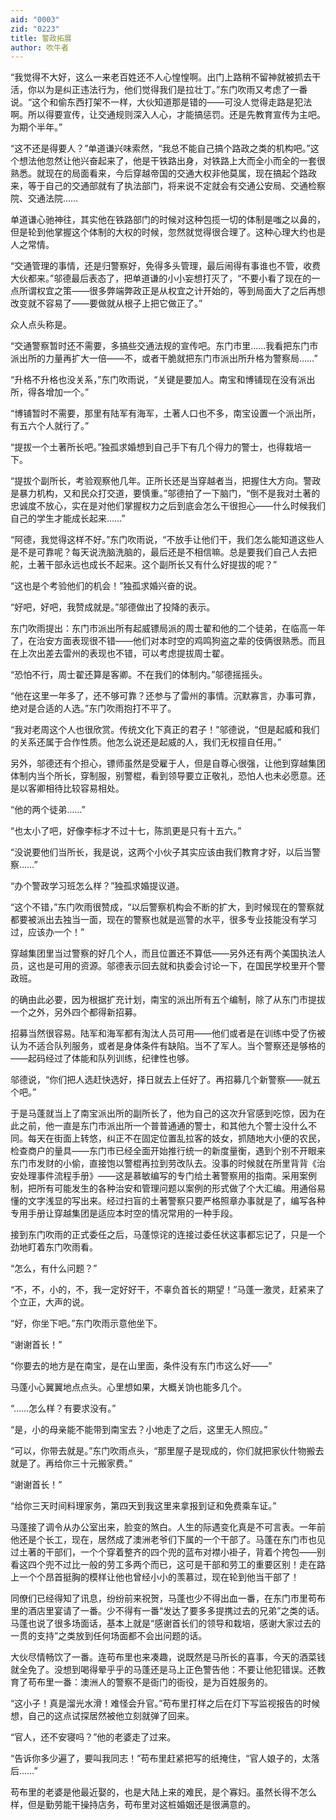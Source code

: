 ```yaml
---
aid: "0003"
zid: "0223"
title: 警政拓展
author: 吹牛者
---
```


“我觉得不大好，这么一来老百姓还不人心惶惶啊。出门上路稍不留神就被抓去干活，你以为是纠正违法行为，他们觉得我们是拉壮丁。”东门吹雨又考虑了一番说。“这个和偷东西打架不一样，大伙知道那是错的——可没人觉得走路是犯法啊。所以得要宣传，让交通规则深入人心，才能搞惩罚。还是先教育宣传为主吧。为期个半年。”

“这不还是得要人？”单道谦兴味索然，“我总不能自己搞个路政之类的机构吧。”这个想法他忽然让他兴奋起来了，他是干铁路出身，对铁路上大而全小而全的一套很熟悉。就现在的局面看来，今后穿越帝国的交通大权非他莫属，现在搞起个路政来，等于自己的交通部就有了执法部门，将来说不定就会有交通公安局、交通检察院、交通法院……

单道谦心驰神往，其实他在铁路部门的时候对这种包揽一切的体制是嗤之以鼻的，但是轮到他掌握这个体制的大权的时候，忽然就觉得很合理了。这种心理大约也是人之常情。

“交通管理的事情，还是归警察好，免得多头管理，最后闹得有事谁也不管，收费大伙都来。”邬德最后表态了，把单道谦的小小妄想打灭了，“不要小看了现在的一点所谓权宜之策——很多弊端弊政正是从权宜之计开始的，等到局面大了之后再想改变就不容易了——要做就从根子上把它做正了。”

众人点头称是。

“交通警察暂时还不需要，多搞些交通法规的宣传吧。东门市里……我看把东门市派出所的力量再扩大一倍——不，或者干脆就把东门市派出所升格为警察局……”

“升格不升格也没关系，”东门吹雨说，“关键是要加人。南宝和博铺现在没有派出所，得各增加一个。”

“博铺暂时不需要，那里有陆军有海军，土著人口也不多，南宝设置一个派出所，有五六个人就行了。”

“提拔一个土著所长吧。”独孤求婚想到自己手下有几个得力的警士，也得栽培一下。

“提拔个副所长，考验观察他几年。正所长还是当穿越者当，把握住大方向。警政是暴力机构，又和民众打交道，要慎重。”邬德拍了一下脑门，“倒不是我对土著的忠诚度不放心，实在是对他们掌握权力之后到底会怎么干很担心——什么时候我们自己的学生才能成长起来……”

“阿德，我觉得这样不好。”东门吹雨说，“不放手让他们干，我们怎么能知道这些人是不是可靠呢？每天说洗脑洗脑的，最后还是不相信嘛。总是要我们自己人去把舵，土著干部永远也成长不起来。这个副所长又有什么好提拔的呢？”

“这也是个考验他们的机会！”独孤求婚兴奋的说。

“好吧，好吧，我赞成就是。”邬德做出了投降的表示。

东门吹雨提出：东门市派出所有起威镖局派的周士翟和他的二个徒弟，在临高一年了，在治安方面表现很不错——他们对本时空的鸡鸣狗盗之辈的伎俩很熟悉。而且在上次出差去雷州的表现也不错，可以考虑提拔周士翟。

“恐怕不行，周士翟还算是客卿。不在我们的体制内。”邬德摇摇头。

“他在这里一年多了，还不够可靠？还参与了雷州的事情。沉默寡言，办事可靠，绝对是合适的人选。”东门吹雨抱打不平了。

“我对老周这个人也很欣赏。传统文化下真正的君子！”邬德说，“但是起威和我们的关系还属于合作性质。他怎么说还是起威的人，我们无权擅自任用。”

另外，邬德还有个担心，镖师虽然是受雇于人，但是自尊心很强，让他到穿越集团体制内当个所长，穿制服，别警棍，看到领导要立正敬礼，恐怕人也未必愿意。还是以客卿相待比较容易相处。

“他的两个徒弟……”

“也太小了吧，好像李标才不过十七，陈凯更是只有十五六。”

“没说要他们当所长，我是说，这两个小伙子其实应该由我们教育才好，以后当警察……”

“办个警政学习班怎么样？”独孤求婚提议道。

“这个不错，”东门吹雨很赞成，“以后警察机构会不断的扩大，到时候现在的警察就都要被派出去独当一面，现在的警察也就是巡警的水平，很多专业技能没有学习过，应该办一个！”

穿越集团里当过警察的好几个人，而且位置还不算低——另外还有两个美国执法人员，这也是可用的资源。邬德表示回去就和执委会讨论一下，在国民学校里开个警政班。

的确由此必要，因为根据扩充计划，南宝的派出所有五个编制，除了从东门市提拔一个之外，另外四个都得新招募。

招募当然很容易。陆军和海军都有淘汰人员可用——他们或者是在训练中受了伤被认为不适合队列服务，或者是身体条件有缺陷。当不了军人。当个警察还是够格的——起码经过了体能和队列训练，纪律性也够。

邬德说，“你们把人选赶快选好，择日就去上任好了。再招募几个新警察——就五个吧。”

于是马蓬就当上了南宝派出所的副所长了，他为自己的这次升官感到吃惊，因为在此之前，他一直是东门市派出所一个普普通通的警士，和其他九个警士没什么不同。每天在街面上转悠，纠正不在固定位置乱拉客的妓女，抓随地大小便的农民，检查商户的量具——东门市已经全面开始推行统一的新度量衡，遇到个别不开眼来东门市发财的小偷，直接饱以警棍再拉到劳改队去。没事的时候就在所里背背《治安处理事件流程手册》——这是慕敏编写的专门给土著警察用的指南。采用案例制，把所有可能发生的各种治安和管理问题以案例的形式做了个大汇编。用通俗易懂的文字浅显的写出来。经过扫盲的土著警察只要严格照章办事就是了，编写各种专用手册让穿越集团是适应本时空的情况常用的一种手段。

接到东门吹雨的正式委任之后，马蓬惊诧的连接过委任状这事都忘记了，只是一个劲地盯着东门吹雨看。

“怎么，有什么问题？”

“不，不，小的，不，我一定好好干，不辜负首长的期望！”马蓬一激灵，赶紧来了个立正，大声的说。

“好，你坐下吧。”东门吹雨示意他坐下。

“谢谢首长！”

“你要去的地方是在南宝，是在山里面，条件没有东门市这么好——”

马蓬小心翼翼地点点头。心里想如果，大概关饷也能多几个。

“……怎么样？有要求没有。”

“是，小的母亲能不能带到南宝去？小地走了之后，这里无人照应。”

“可以，你带去就是。”东门吹雨点头，“那里屋子是现成的，你们就把家伙什物搬去就是了。再给你三十元搬家费。”

“谢谢首长！”

“给你三天时间料理家务，第四天到我这里来拿报到证和免费乘车证。”

马蓬接了调令从办公室出来，脸变的煞白。人生的际遇变化真是不可言表。一年前他还是个长工，现在，居然成了澳洲老爷们下属的一个干部了。马蓬在东门市也见过土著的干部们，一个个穿着整齐的四个兜的蓝布对襟小褂子，背着个挎包——别看这四个兜不过比一般的劳工多两个而已，这可是干部和劳工的重要区别！走在路上一个个昂首挺胸的模样让他也曾经小小的羡慕过，现在轮到他当干部了！

同僚们已经得知了讯息，纷纷前来祝贺，马蓬也少不得出血一番，在东门市里苟布里的酒店里宴请了一番。少不得有一番“发达了要多多提携过去的兄弟”之类的话。马蓬也说了很多场面话，基本上就是“感谢首长们的领导和栽培，感谢大家过去的一贯的支持”之类放到任何场面都不会出问题的话。

大伙尽情畅饮了一番。连苟布里也来凑趣，说既然是马所长的喜事，今天的酒菜钱就全免了。没想到喝得晕乎乎的马蓬还是马上正色警告他：不要让他犯错误。还教育了苟布里一番：澳洲人的警察不是衙门的衙役，是为百姓服务的。

“这小子！真是溜光水滑！难怪会升官。”苟布里打样之后在灯下写监视报告的时候想，自己的这点试探居然被他立刻就弹了回来。

“官人，还不安寝吗？”他的老婆走了过来。

“告诉你多少遍了，要叫我同志！”苟布里赶紧把写的纸掩住，“官人娘子的，太落后……”

苟布里的老婆是他最近娶的，也是大陆上来的难民，是个寡妇。虽然长得不怎么样，但是勤劳能干操持店务，苟布里对这桩婚姻还是很满意的。
